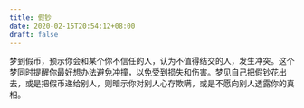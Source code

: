 ```yaml
---
title: 假钞
date: 2020-02-15T20:54:12+08:00
draft: false
---
```


梦到假币，预示你会和某个你不信任的人，认为不值得结交的人，发生冲突。这个梦同时提醒你最好想办法避免冲撞，以免受到损失和伤害。梦见自己把假钞花出去，或是把假币递给别人，则暗示你对别人心存欺瞒，或是不愿向别人透露你的真相。